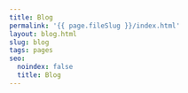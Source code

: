 ```yaml
---
title: Blog
permalink: '{{ page.fileSlug }}/index.html'
layout: blog.html
slug: blog
tags: pages
seo:
  noindex: false
  title: Blog
---
```



